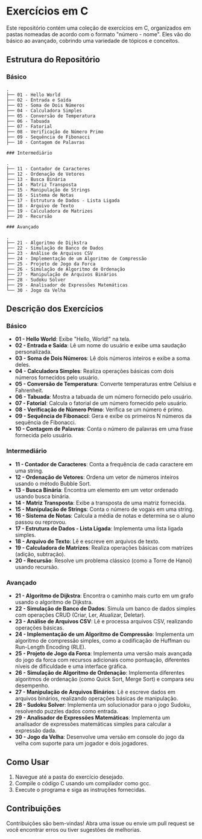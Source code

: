 
# Exercícios em C

Este repositório contém uma coleção de exercícios em C, organizados em pastas nomeadas de acordo com o formato "número - nome". Eles vão do básico ao avançado, cobrindo uma variedade de tópicos e conceitos.

## Estrutura do Repositório

### Básico

```
.
├── 01 - Hello World
├── 02 - Entrada e Saída
├── 03 - Soma de Dois Números
├── 04 - Calculadora Simples
├── 05 - Conversão de Temperatura
├── 06 - Tabuada
├── 07 - Fatorial
├── 08 - Verificação de Número Primo
├── 09 - Sequência de Fibonacci
├── 10 - Contagem de Palavras

### Intermediário

.
├── 11 - Contador de Caracteres
├── 12 - Ordenação de Vetores
├── 13 - Busca Binária
├── 14 - Matriz Transposta
├── 15 - Manipulação de Strings
├── 16 - Sistema de Notas
├── 17 - Estrutura de Dados - Lista Ligada
├── 18 - Arquivo de Texto
├── 19 - Calculadora de Matrizes
├── 20 - Recursão

### Avançado

.
├── 21 - Algoritmo de Dijkstra
├── 22 - Simulação de Banco de Dados
├── 23 - Análise de Arquivos CSV
├── 24 - Implementação de um Algoritmo de Compressão
├── 25 - Projeto de Jogo da Forca
├── 26 - Simulação de Algoritmo de Ordenação
├── 27 - Manipulação de Arquivos Binários
├── 28 - Sudoku Solver
├── 29 - Analisador de Expressões Matemáticas
└── 30 - Jogo da Velha

```

## Descrição dos Exercícios

### Básico

- **01 - Hello World**: Exibe "Hello, World!" na tela.
- **02 - Entrada e Saída**: Lê um nome do usuário e exibe uma saudação personalizada.
- **03 - Soma de Dois Números**: Lê dois números inteiros e exibe a soma deles.
- **04 - Calculadora Simples**: Realiza operações básicas com dois números fornecidos pelo usuário.
- **05 - Conversão de Temperatura**: Converte temperaturas entre Celsius e Fahrenheit.
- **06 - Tabuada**: Mostra a tabuada de um número fornecido pelo usuário.
- **07 - Fatorial**: Calcula o fatorial de um número fornecido pelo usuário.
- **08 - Verificação de Número Primo**: Verifica se um número é primo.
- **09 - Sequência de Fibonacci**: Gera e exibe os primeiros N números da sequência de Fibonacci.
- **10 - Contagem de Palavras**: Conta o número de palavras em uma frase fornecida pelo usuário.

### Intermediário

- **11 - Contador de Caracteres**: Conta a frequência de cada caractere em uma string.
- **12 - Ordenação de Vetores**: Ordena um vetor de números inteiros usando o método Bubble Sort.
- **13 - Busca Binária**: Encontra um elemento em um vetor ordenado usando busca binária.
- **14 - Matriz Transposta**: Exibe a transposta de uma matriz fornecida.
- **15 - Manipulação de Strings**: Conta o número de vogais em uma string.
- **16 - Sistema de Notas**: Calcula a média de notas e determina se o aluno passou ou reprovou.
- **17 - Estrutura de Dados - Lista Ligada**: Implementa uma lista ligada simples.
- **18 - Arquivo de Texto**: Lê e escreve em arquivos de texto.
- **19 - Calculadora de Matrizes**: Realiza operações básicas com matrizes (adição, subtração).
- **20 - Recursão**: Resolve um problema clássico (como a Torre de Hanoi) usando recursão.

### Avançado

- **21 - Algoritmo de Dijkstra**: Encontra o caminho mais curto em um grafo usando o algoritmo de Dijkstra.
- **22 - Simulação de Banco de Dados**: Simula um banco de dados simples com operações CRUD (Criar, Ler, Atualizar, Deletar).
- **23 - Análise de Arquivos CSV**: Lê e processa arquivos CSV, realizando operações básicas.
- **24 - Implementação de um Algoritmo de Compressão**: Implementa um algoritmo de compressão simples, como a codificação de Huffman ou Run-Length Encoding (RLE).
- **25 - Projeto de Jogo da Forca**: Implementa uma versão mais avançada do jogo da forca com recursos adicionais como pontuação, diferentes níveis de dificuldade e uma interface gráfica.
- **26 - Simulação de Algoritmo de Ordenação**: Implementa diferentes algoritmos de ordenação (como Quick Sort, Merge Sort) e compara seu desempenho.
- **27 - Manipulação de Arquivos Binários**: Lê e escreve dados em arquivos binários, realizando operações básicas de manipulação.
- **28 - Sudoku Solver**: Implementa um solucionador para o jogo Sudoku, resolvendo puzzles dados como entrada.
- **29 - Analisador de Expressões Matemáticas**: Implementa um analisador de expressões matemáticas simples para calcular a expressão dada.
- **30 - Jogo da Velha**: Desenvolve uma versão em console do jogo da velha com suporte para um jogador e dois jogadores.

## Como Usar

1. Navegue até a pasta do exercício desejado.
2. Compile o código C usando um compilador como gcc.
3. Execute o programa e siga as instruções fornecidas.

## Contribuições

Contribuições são bem-vindas! Abra uma issue ou envie um pull request se você encontrar erros ou tiver sugestões de melhorias.
